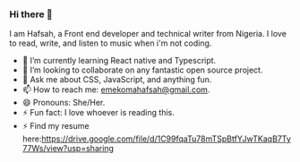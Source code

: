 ### Hi there 👋
 
 I am Hafsah, a Front end developer and technical writer from Nigeria. I love to read, write, and listen to music when i'm not coding.

- 🌱 I’m currently learning React native and Typescript.
- 👯 I’m looking to collaborate on any fantastic open source project.
- 💬 Ask me about CSS, JavaScript, and anything fun.
- 📫 How to reach me: emekomahafsah@gmail.com.
- 😄 Pronouns: She/Her.
- ⚡ Fun fact:  I love whoever is reading this.
- ⚡ Find my resume here:https://drive.google.com/file/d/1C99fqaTu78mTSpBtfYJwTKaqB7Ty77Ws/view?usp=sharing

